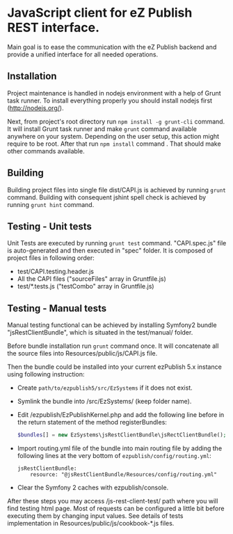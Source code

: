 JavaScript client for eZ Publish REST interface.
===========
Main goal is to ease the communication with the eZ Publish backend and provide a unified interface for all needed operations.

Installation
------------
Project maintenance is handled in nodejs environment with a help of Grunt task runner.
To install everything properly you should install nodejs first (http://nodejs.org/).

Next, from project's root directory run ```npm install -g grunt-cli``` command.
It will install Grunt task runner and make ```grunt``` command available anywhere on your system.
Depending on the user setup, this action might require to be root.
After that run ```npm install``` command . That should make other commands available.

Building
--------
Building project files into single file dist/CAPI.js is achieved by running ```grunt``` command.
Building with consequent jshint spell check is achieved by running ```grunt hint``` command.

Testing - Unit tests
--------------------
Unit Tests are executed by running ```grunt test``` command.
"CAPI.spec.js" file is auto-generated and then executed in "spec" folder.
It is composed of project files in following order:

* test/CAPI.testing.header.js
* All the CAPI files ("sourceFiles" array in Gruntfile.js)
* test/*.tests.js ("testCombo" array in Gruntfile.js)

Testing - Manual tests
----------------------
Manual testing functional can be achieved by installing Symfony2 bundle "jsRestClientBundle", which is situated in the test/manual/ folder.

Before bundle installation run ```grunt``` command once. It will concatenate all the source files into Resources/public/js/CAPI.js file.

Then the bundle could be installed into your current ezPublish 5.x instance using following instruction:
* Create ```path/to/ezpublish5/src/EzSystems``` if it does not exist.
* Symlink the bundle into /src/EzSystems/ (keep folder name).
* Edit /ezpublish/EzPublishKernel.php and add the following line before in the return statement of the method registerBundles:

    ```php
    $bundles[] = new EzSystems\jsRestClientBundle\jsRectClientBundle();
    ```

* Import routing.yml file of the bundle into main routing file by adding the following lines at the very bottom of ```ezpublish/config/routing.yml```:

    ```
    jsRestClientBundle:
        resource: "@jsRestClientBundle/Resources/config/routing.yml"
    ```

* Clear the Symfony 2 caches with ezpublish/console.

After these steps you may access /js-rest-client-test/ path where you will find testing html page.
Most of requests can be configured a little bit before executing them by changing input values.
See details of tests implementation in Resources/public/js/cookbook-*.js files.